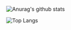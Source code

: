 ![Anurag's github stats](https://github-readme-stats.vercel.app/api?username=nEdAy&count_private=true&show_icons=true)

![Top Langs](https://github-readme-stats.vercel.app/api/top-langs/?username=nEdAy&layout=compact)
